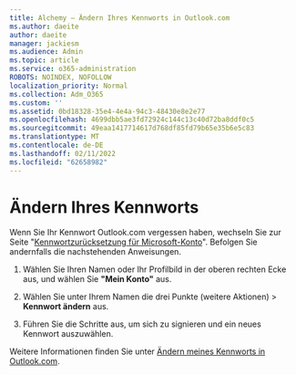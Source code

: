 ```yaml
---
title: Alchemy – Ändern Ihres Kennworts in Outlook.com
ms.author: daeite
author: daeite
manager: jackiesm
ms.audience: Admin
ms.topic: article
ms.service: o365-administration
ROBOTS: NOINDEX, NOFOLLOW
localization_priority: Normal
ms.collection: Adm_O365
ms.custom: ''
ms.assetid: 0bd18328-35e4-4e4a-94c3-48430e8e2e77
ms.openlocfilehash: 4699dbb5ae3fd72924c144c13c40d72ba8ddf0c5
ms.sourcegitcommit: 49eaa1417714617d768df85fd79b65e35b6e5c83
ms.translationtype: MT
ms.contentlocale: de-DE
ms.lasthandoff: 02/11/2022
ms.locfileid: "62658982"
---
```

# <a name="change-your-password"></a>Ändern Ihres Kennworts

Wenn Sie Ihr Kennwort Outlook.com vergessen haben, wechseln Sie zur Seite "[Kennwortzurücksetzung für Microsoft-Konto](https://go.microsoft.com/fwlink/p/?linkid=841909)". Befolgen Sie andernfalls die nachstehenden Anweisungen.
  
1. Wählen Sie Ihren Namen oder Ihr Profilbild in der oberen rechten Ecke aus, und wählen Sie **"Mein Konto"** aus. 
    
2. Wählen Sie unter Ihrem Namen die drei Punkte (weitere Aktionen) > **Kennwort ändern** aus. 
    
3. Führen Sie die Schritte aus, um sich zu signieren und ein neues Kennwort auszuwählen. 
    
Weitere Informationen finden Sie unter [Ändern meines Kennworts in Outlook.com](https://support.office.com/article/2138d690-811c-4545-b2f3-e4dbe80c9735.aspx).
  

